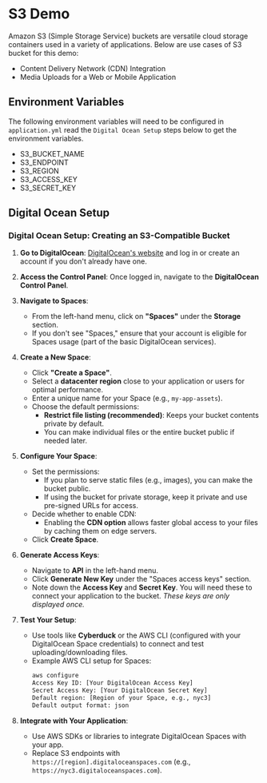 # S3 Demo
Amazon S3 (Simple Storage Service) buckets are versatile cloud storage containers used in a variety of applications. 
Below are use cases of S3 bucket for this demo:
- Content Delivery Network (CDN) Integration
- Media Uploads for a Web or Mobile Application

## Environment Variables
The following environment variables will need to be configured in `application.yml` read the `Digital Ocean Setup` steps below
to get the environment variables.

- S3_BUCKET_NAME
- S3_ENDPOINT
- S3_REGION
- S3_ACCESS_KEY
- S3_SECRET_KEY

## Digital Ocean Setup
### Digital Ocean Setup: Creating an S3-Compatible Bucket

1. **Go to DigitalOcean**: [DigitalOcean's website](https://www.digitalocean.com/) and log in or create an account if you don't already have one.

2. **Access the Control Panel**: Once logged in, navigate to the **DigitalOcean Control Panel**.

3. **Navigate to Spaces**:
    - From the left-hand menu, click on **"Spaces"** under the **Storage** section.
    - If you don't see "Spaces," ensure that your account is eligible for Spaces usage (part of the basic DigitalOcean services).

4. **Create a New Space**:
    - Click **"Create a Space"**.
    - Select a **datacenter region** close to your application or users for optimal performance.
    - Enter a unique name for your Space (e.g., `my-app-assets`).
    - Choose the default permissions:
        - **Restrict file listing (recommended)**: Keeps your bucket contents private by default.
        - You can make individual files or the entire bucket public if needed later.

5. **Configure Your Space**:
    - Set the permissions:
        - If you plan to serve static files (e.g., images), you can make the bucket public.
        - If using the bucket for private storage, keep it private and use pre-signed URLs for access.
    - Decide whether to enable CDN:
        - Enabling the **CDN option** allows faster global access to your files by caching them on edge servers.
    - Click **Create Space**.

6. **Generate Access Keys**:
    - Navigate to **API** in the left-hand menu.
    - Click **Generate New Key** under the "Spaces access keys" section.
    - Note down the **Access Key** and **Secret Key**. You will need these to connect your application to the bucket. *These keys are only displayed once.*

7. **Test Your Setup**:
    - Use tools like **Cyberduck** or the AWS CLI (configured with your DigitalOcean Space credentials) to connect and test uploading/downloading files.
    - Example AWS CLI setup for Spaces:
      ```bash
      aws configure
      Access Key ID: [Your DigitalOcean Access Key]
      Secret Access Key: [Your DigitalOcean Secret Key]
      Default region: [Region of your Space, e.g., nyc3]
      Default output format: json
      ```

8. **Integrate with Your Application**:
    - Use AWS SDKs or libraries to integrate DigitalOcean Spaces with your app.
    - Replace S3 endpoints with `https://[region].digitaloceanspaces.com` (e.g., `https://nyc3.digitaloceanspaces.com`).
